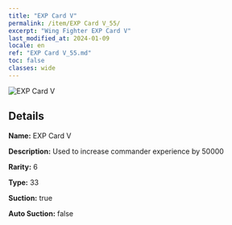 ```yaml
---
title: "EXP Card V"
permalink: /item/EXP Card V_55/
excerpt: "Wing Fighter EXP Card V"
last_modified_at: 2024-01-09
locale: en
ref: "EXP Card V_55.md"
toc: false
classes: wide
---
```



 ![EXP Card V](/images/item/EXP_Card_V_p.png)



## Details

 **Name:** EXP Card V 

 **Description:** Used to increase commander experience by 50000

 **Rarity:** 6 

 **Type:** 33 

 **Suction:** true 

 **Auto Suction:** false 


